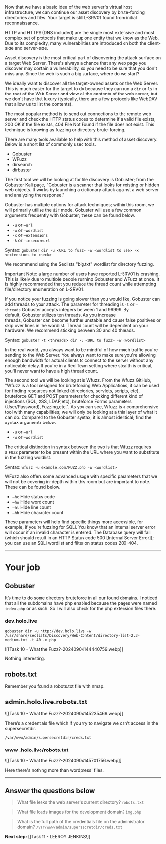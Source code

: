Now that we have a basic idea of the web server's virtual host infrastructure, we can continue our asset discovery by brute-forcing directories and files. Your target is still L-SRV01 found from initial reconnaissance.

HTTP and HTTPS (DNS included) are the single most extensive and most complex set of protocols that make up one entity that we know as the Web. Due to its complexity, many vulnerabilities are introduced on both the client-side and server-side.  

Asset discovery is the most critical part of discovering the attack surface on a target Web Server. There's always a chance that any web page you discover may contain a vulnerability, so you need to be sure that you don't miss any. Since the web is such a big surface, where do we start?

We ideally want to discover all the target-owned assets on the Web Server. This is much easier for the target to do because they can run a `dir` or `ls` in the root of the Web Server and view all the contents of the web server, but we don't have that luxury (typically, there are a few protocols like WebDAV that allow us to list the contents).  

The most popular method is to send out connections to the remote web server and check the HTTP status codes to determine if a valid file exists, 200 OK if the file exists, 404 File Not Found if the file does not exist. This technique is knowing as fuzzing or directory brute-forcing.  

There are many tools available to help with this method of asset discovery. Below is a short list of commonly used tools.  

- Gobuster
- WFuzz
- dirsearch
- dirbuster

The first tool we will be looking at for file discovery is Gobuster; from the Gobuster Kali page, "Gobuster is a scanner that looks for existing or hidden web objects. It works by launching a dictionary attack against a web server and analyzing the response."  

Gobuster has multiple options for attack techniques; within this room, we will primarily utilize the `dir` mode. Gobuster will use a few common arguments frequently with Gobuster; these can be found below.  

- `-u` or `—url`
- `-w` or `—wordlist`
- `-x` or `—extensions`
- `-k` or `—insecureurl`

Syntax: `gobuster dir -u <URL to fuzz> -w <wordlist to use> -x <extensions to check>`

We recommend using the Seclists "big.txt" wordlist for directory fuzzing.

Important Note: a large number of users have reported L-SRV01 is crashing. This is likely due to multiple people running Gobuster and WFuzz at once. It is highly recommended that you reduce the thread count while attempting file/directory enumeration on L-SRV01.

If you notice your fuzzing is going slower than you would like, Gobuster can add threads to your attack. The parameter for threading is `-t` or `—threads` Gobuster accepts integers between 1 and 99999. By default, Gobuster utilizes ten threads. As you increase threads, Gobuster can become further unstable and cause false positives or skip over lines in the wordlist. Thread count will be dependent on your hardware. We recommend sticking between 30 and 40 threads.  

Syntax: `gobuster -t <threads> dir -u <URL to fuzz> -w <wordlist>`

In the real world, you always want to be mindful of how much traffic you're sending to the Web Server. You always want to make sure you're allowing enough bandwidth for actual clients to connect to the server without any noticeable delay. If you're in a Red Team setting where stealth is critical, you'll never want to have a high thread count.  

The second tool we will be looking at is Wfuzz. From the Wfuzz GitHub, "Wfuzz is a tool designed for bruteforcing Web Applications, it can be used for finding resources not linked (directories, servlets, scripts, etc), bruteforce GET and POST parameters for checking different kind of injections (SQL, XSS, LDAP,etc), bruteforce Forms parameters (User/Password), Fuzzing,etc.". As you can see, Wfuzz is a comprehensive tool with many capabilities; we will only be looking at a thin layer of what it can do. Compared to the Gobuster syntax, it is almost identical; find the syntax arguments below.  

- `-u` or `—url`
- `-w` or `—wordlist`

The critical distinction in syntax between the two is that Wfuzz requires a `FUZZ` parameter to be present within the URL where you want to substitute in the fuzzing wordlist.

Syntax: `wfuzz -u example.com/FUZZ.php -w <wordlist>`

WFuzz also offers some advanced usage with specific parameters that we will not be covering in-depth within this room but are important to note. These can be found below.

- `—hc` Hide status code
- `—hw` Hide word count
- `—hl` Hide line count
- `—hh` Hide character count

These parameters will help find specific things more accessible, for example, if you're fuzzing for SQLi. You know that an internal server error will occur if an invalid character is entered. The Database query will fail (which should result in an HTTP Status code 500 [Internal Server Error]); you can use an SQLi wordlist and filter on status codes 200-404.


---

# Your job

## Gobuster

It’s time to do some directory bruteforce in all our found domains. I noticed that all the subdomains have php enabled because the pages were named `index.php` or as such. So I will also check for the php extension files there.
### dev.holo.live

`gobuster dir -u http://dev.holo.live -w /usr/share/seclists/Discovery/Web-Content/directory-list-2.3-medium.txt -t 40 -x php`

![[Task 10 - What the Fuzz?-20240904144440759.webp]]

Nothing interesting.


## robots.txt

Remember you found a robots.txt file with nmap.

## admin.holo.live.robots.txt

![[Task 10 - What the Fuzz?-20240904145235469.webp]]

There’s a credentials file which if you try to navigate we can’t access in the supersecretdir.

`/var/www/admin/supersecretdir/creds.txt`

### www .holo.live/robots.txt 

![[Task 10 - What the Fuzz?-20240904145701756.webp]]

Here there's nothing more than wordpress' files.


---

## Answer the questions below

> What file leaks the web server's current directory?
> `robots.txt`


> What file loads images for the development domain?
> `img.php`


> What is the full path of the credentials file on the administrator domain?
> `/var/www/admin/supersecretdir/creds.txt`


**Next step:** [[Task 11 - LEEROY JENKINS!]]
